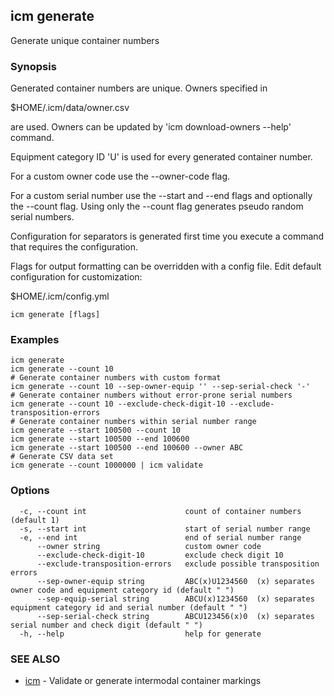 ## icm generate

Generate unique container numbers

### Synopsis

Generated container numbers are unique. Owners specified in

  $HOME/.icm/data/owner.csv

are used. Owners can be updated by 'icm download-owners --help' command.

Equipment category ID 'U' is used for every generated container number.

For a custom owner code use the --owner-code flag.

For a custom serial number use the --start and --end flags and optionally the --count flag.
Using only the --count flag generates pseudo random serial numbers.

Configuration for separators is generated first time you
execute a command that requires the configuration.

Flags for output formatting can be overridden with a config file.
Edit default configuration for customization:

  $HOME/.icm/config.yml

```
icm generate [flags]
```

### Examples

```
icm generate
icm generate --count 10
# Generate container numbers with custom format
icm generate --count 10 --sep-owner-equip '' --sep-serial-check '-'
# Generate container numbers without error-prone serial numbers
icm generate --count 10 --exclude-check-digit-10 --exclude-transposition-errors
# Generate container numbers within serial number range
icm generate --start 100500 --count 10
icm generate --start 100500 --end 100600
icm generate --start 100500 --end 100600 --owner ABC
# Generate CSV data set
icm generate --count 1000000 | icm validate
```

### Options

```
  -c, --count int                      count of container numbers (default 1)
  -s, --start int                      start of serial number range
  -e, --end int                        end of serial number range
      --owner string                   custom owner code
      --exclude-check-digit-10         exclude check digit 10
      --exclude-transposition-errors   exclude possible transposition errors
      --sep-owner-equip string         ABC(x)U1234560  (x) separates owner code and equipment category id (default " ")
      --sep-equip-serial string        ABCU(x)1234560  (x) separates equipment category id and serial number (default " ")
      --sep-serial-check string        ABCU123456(x)0  (x) separates serial number and check digit (default " ")
  -h, --help                           help for generate
```

### SEE ALSO

* [icm](icm.md)	 - Validate or generate intermodal container markings

